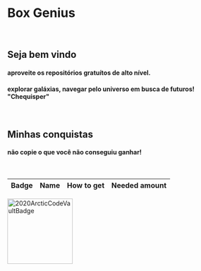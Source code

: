 # Box Genius


<br>

## Seja bem vindo

#### aproveite os repositórios gratuítos de alto nível.

#### explorar galáxias, navegar pelo universo em busca de futuros! "Chequisper"

<br>

## Minhas conquistas

#### não copie o que você não conseguiu ganhar!
<br>

| Badge | Name | How to get | Needed amount | 
| :-: | :-: | :-: | :-: |
<img width="148" alt="2020ArcticCodeVaultBadge" src="https://github.com/box-genius/box-genius/assets/115899706/5bf5de71-bbe0-4164-a97d-a670374f4e15">
